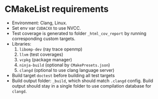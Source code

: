 # CMakeList requirements

- Environment: Clang, Linux.
- Set env var `CUDACXX` to use NVCC.
- Test coverage is generated to folder `_html_cov_report` by running corresponding custom targets.
- Libraries: 
    1. `libomp-dev` (ray trace openmp) 
    1. `llvm` (test coverages)
    1. `vcpkg` (package manager)
    1. `ninja-build` (optional by `CMakePresets.json`)
    1. `clangd` (optional to use clang language server)
- Build target `doctest` before building all test targets
- Build output folder: `_build`, which should match `.clangd` config. Build output should stay in a single folder to use compilation database for `clangd`.